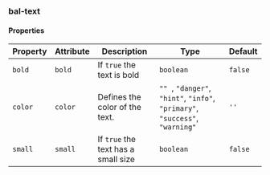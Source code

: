 ### bal-text
 
#### Properties

| Property | Attribute | Description                         | Type                                                                                    | Default |
| -------- | --------- | ----------------------------------- | --------------------------------------------------------------------------------------- | ------- |
| `bold`   | `bold`    | If `true` the text is bold          | `boolean`                                                                               | `false` |
| `color`  | `color`   | Defines the color of the text.      | `"" `, ` "danger" `, ` "hint" `, ` "info" `, ` "primary" `, ` "success" `, ` "warning"` | `''`    |
| `small`  | `small`   | If `true` the text has a small size | `boolean`                                                                               | `false` |


 